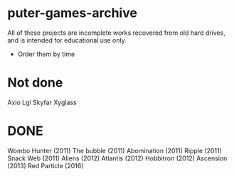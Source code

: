 # puter-games-archive

All of these projects are incomplete works recovered from old hard drives, and is intended for educational use only.

- Order them by time

# Not done
Axio
Lgi
Skyfar
Xyglass

# DONE
Wombo Hunter (2011)
The bubble (2011)
Abomination (2011)
Ripple (2011)
Snack Web (2011)
Aliens (2012)
Atlantis (2012)
Hobbitron (2012)
Ascension (2013)
Red Particle (2016)
